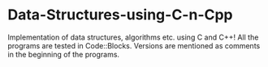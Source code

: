 # Data-Structures-using-C-n-Cpp
Implementation of data structures, algorithms etc. using C and C++!
All the programs are tested in Code::Blocks. Versions are mentioned as comments in the beginning of the programs.
